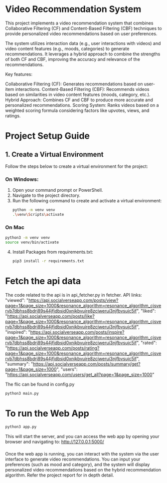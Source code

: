 # Video Recommendation System

This project implements a video recommendation system that combines Collaborative Filtering (CF) and Content-Based Filtering (CBF) techniques to provide personalized video recommendations based on user preferences.

The system utilizes interaction data (e.g., user interactions with videos) and video content features (e.g., moods, categories) to generate recommendations. It leverages a hybrid approach to combine the strengths of both CF and CBF, improving the accuracy and relevance of the recommendations.

Key features:

Collaborative Filtering (CF): Generates recommendations based on user-item interactions.
Content-Based Filtering (CBF): Recommends videos based on similarities in video content features (moods, category, etc.).
Hybrid Approach: Combines CF and CBF to produce more accurate and personalized recommendations.
Scoring System: Ranks videos based on a weighted scoring formula considering factors like upvotes, views, and ratings.

# Project Setup Guide

## 1. Create a Virtual Environment

Follow the steps below to create a virtual environment for the project:

### On Windows:

1. Open your command prompt or PowerShell.
2. Navigate to the project directory.
3. Run the following command to create and activate a virtual environment:
   ```bash
   python -m venv venv
   .\venv\Scripts\activate
   ```

### On Mac

```bash
python3 -m venv venv
source venv/bin/activate
```

4. Install Packages from requirements.txt:

   ```bash
   pip3 install -r requirements.txt
   ```

# Fetch the api data

The code related to the api is in api_fetcher.py in fetcher.
API links:
    "viewed": "https://api.socialverseapp.com/posts/view?page=1&page_size=1000&resonance_algorithm=resonance_algorithm_cjsvervb7dbhss8bdrj89s44jfjdbsjd0xnjkbvuire8zcjwerui3njfbvsujc5if",
    "liked": "https://api.socialverseapp.com/posts/like?page=1&page_size=1000&resonance_algorithm=resonance_algorithm_cjsvervb7dbhss8bdrj89s44jfjdbsjd0xnjkbvuire8zcjwerui3njfbvsujc5if",
    "inspired": "https://api.socialverseapp.com/posts/inspire?page=1&page_size=1000&resonance_algorithm=resonance_algorithm_cjsvervb7dbhss8bdrj89s44jfjdbsjd0xnjkbvuire8zcjwerui3njfbvsujc5if",
    "rated": "https://api.socialverseapp.com/posts/rating?page=1&page_size=1000&resonance_algorithm=resonance_algorithm_cjsvervb7dbhss8bdrj89s44jfjdbsjd0xnjkbvuire8zcjwerui3njfbvsujc5if",
    "summary": "https://api.socialverseapp.com/posts/summary/get?page=1&page_size=1000",
    "users": "https://api.socialverseapp.com/users/get_all?page=1&page_size=1000"

The flic can be found in config.py

```bash
python3 main.py
```

# To run the Web App

```bash
python3 app.py
```

This will start the server, and you can access the web app by opening your browser and navigating to:
http://127.0.0.1:5000/

###

Once the web app is running, you can interact with the system via the user interface to generate video recommendations. You can input your preferences (such as mood and category), and the system will display personalized video recommendations based on the hybrid recommendation algorithm.
Refer the project report for in depth detail.
